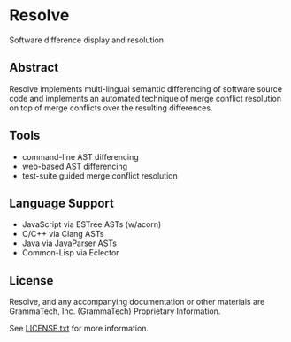 Resolve
=======

Software difference display and resolution

## Abstract
Resolve implements multi-lingual semantic differencing of software
source code and implements an automated technique of merge conflict
resolution on top of merge conflicts over the resulting differences.

## Tools
- command-line AST differencing
- web-based AST differencing
- test-suite guided merge conflict resolution

## Language Support
- JavaScript via ESTree ASTs (w/acorn)
- C/C++ via Clang ASTs
- Java via JavaParser ASTs
- Common-Lisp via Eclector

## License
Resolve, and any accompanying documentation or other materials are
GrammaTech, Inc. (GrammaTech) Proprietary Information.

See [LICENSE.txt](LICENSE.txt) for more information.
